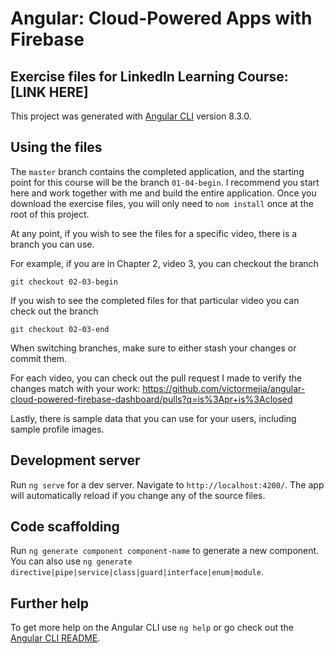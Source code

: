 # Angular: Cloud-Powered Apps with Firebase

## Exercise files for LinkedIn Learning Course: [LINK HERE]

This project was generated with [Angular CLI](https://github.com/angular/angular-cli) version 8.3.0.

## Using the files

The `master` branch contains the completed application, and the starting point for this course will be the branch `01-04-begin`. I recommend you start here and work together with me and build the entire application. Once you download the exercise files, you will only need to `nom install` once at the root of this project.

At any point, if you wish to see the files for a specific video, there is a branch you can use.

For example, if you are in Chapter 2, video 3, you can checkout the branch

```
git checkout 02-03-begin
```

If you wish to see the completed files for that particular video you can check out the branch

```
git checkout 02-03-end
```

When switching branches, make sure to either stash your changes or commit them.

For each video, you can check out the pull request I made to verify the changes match with your work: https://github.com/victormejia/angular-cloud-powered-firebase-dashboard/pulls?q=is%3Apr+is%3Aclosed

Lastly, there is sample data that you can use for your users, including sample profile images.

## Development server

Run `ng serve` for a dev server. Navigate to `http://localhost:4200/`. The app will automatically reload if you change any of the source files.

## Code scaffolding

Run `ng generate component component-name` to generate a new component. You can also use `ng generate directive|pipe|service|class|guard|interface|enum|module`.

## Further help

To get more help on the Angular CLI use `ng help` or go check out the [Angular CLI README](https://github.com/angular/angular-cli/blob/master/README.md).
